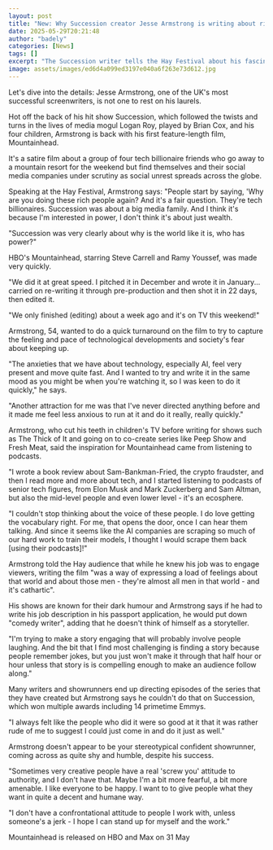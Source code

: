 ```yaml
---
layout: post
title: "New: Why Succession creator Jesse Armstrong is writing about rich people again"
date: 2025-05-29T20:21:48
author: "badely"
categories: [News]
tags: []
excerpt: "The Succession writer tells the Hay Festival about his fascination with who holds power in society."
image: assets/images/ed6d4a099ed3197e040a6f263e73d612.jpg
---
```


Let's dive into the details: Jesse Armstrong, one of the UK's most successful screenwriters, is not one to rest on his laurels.

Hot off the back of his hit show Succession, which followed the twists and turns in the lives of media mogul Logan Roy, played by Brian Cox, and his four children, Armstrong is back with his first feature-length film, Mountainhead.

It's a satire film about a group of four tech billionaire friends who go away to a mountain resort for the weekend but find themselves and their social media companies under scrutiny as social unrest spreads across the globe.

Speaking at the Hay Festival, Armstrong says: "People start by saying, 'Why are you doing these rich people again? And it's a fair question. They're tech billionaires. Succession was about a big media family. And I think it's because I'm interested in power, I don't think it's about just wealth.

"Succession was very clearly about why is the world like it is, who has power?"

HBO's Mountainhead, starring Steve Carrell and Ramy Youssef, was made very quickly.

"We did it at great speed. I pitched it in December and wrote it in January... carried on re-writing it through pre-production and then shot it in 22 days, then edited it.

"We only finished (editing) about a week ago and it's on TV this weekend!"

Armstrong, 54, wanted to do a quick turnaround on the film to try to capture the feeling  and pace of technological developments and society's fear about keeping up. 

"The anxieties that we have about technology, especially AI, feel very present and move quite fast. And I wanted to try and write it in the same mood as you might be when you're watching it, so I was keen to do it quickly," he says.

"Another attraction for me was that I've never directed anything before and it made me feel less anxious to run at it and do it really, really quickly."

Armstrong, who cut his teeth in children's TV before writing for shows such as The Thick of It and going on to co-create series like Peep Show and Fresh Meat, said the inspiration for Mountainhead came from listening to podcasts.

"I wrote a book review about Sam-Bankman-Fried, the crypto fraudster, and then I read more and more about tech, and I started listening to podcasts of senior tech figures, from Elon Musk and Mark Zuckerberg and Sam Altman, but also the mid-level people and even lower level - it's an ecosphere.

"I couldn't stop thinking about the voice of these people. I do love getting the vocabulary right. For me, that opens the door, once I can hear them talking. And since it seems like the AI companies are scraping so much of our hard work to train their models, I thought I would scrape them back [using their podcasts]!"

Armstrong told the Hay audience that while he knew his job was to engage viewers, writing the film "was a way of expressing a load of feelings about that world and about those men - they're almost all men in that world  - and it's cathartic". 

His shows are known for their dark humour and Armstrong says if he had to write his job description in his passport application, he would put down "comedy writer", adding that he doesn't think of himself as a storyteller.

"I'm trying to make a story engaging that will probably involve people laughing. And the bit that I find most challenging is finding a story because people remember jokes, but you just won't make it through that half hour or hour unless that story is is compelling enough to make an audience follow along."

Many writers and showrunners end up directing episodes of the series that they have created but Armstrong says he couldn't do that on Succession, which won multiple awards including 14 primetime Emmys.

"I always felt like the people who did it were so good at it that it was rather rude of me to suggest I could just come in and do it just as well."

Armstrong doesn't appear to be your stereotypical confident showrunner, coming across as quite shy and humble, despite his success.

"Sometimes very creative people have a real 'screw you' attitude to authority, and I don't have that. Maybe I'm a bit more fearful, a bit more amenable. I like everyone to be happy. I want to to give people what they want in quite a decent and humane way. 

"I don't have a confrontational attitude to people I work with, unless someone's a jerk -  I hope I can stand up for myself and the work."

Mountainhead is released on HBO and Max on 31 May

